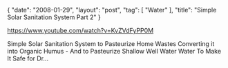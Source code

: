 {
   "date": "2008-01-29",
   "layout": "post",
   "tag": [
      "Water"
   ],
   "title": "Simple Solar Sanitation System Part 2"
}

https://www.youtube.com/watch?v=KvZVdFyPP0M  

Simple Solar Sanitation System to Pasteurize Home Wastes Converting it into Organic Humus - And to Pasteurize Shallow Well Water Water To Make It Safe for Dr...
